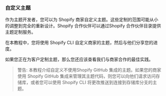 ### 自定义主题

作为主题开发者，您可以为 Shopify 商家自定义主题。这些定制的范围可能从小的调整到完全的重新设计。Shopify 合作伙伴可以通过Shopify 合作伙伴目录提供主题定制服务。

在本教程中，您将使用 Shopify CLI 自定义商家的主题，然后与他们分享您的进度。

如果您正在为客户定制主题，那么您还应该查看我们与商家合作的最佳实践。

> 警告: 本教程介绍自定义不使用Shopify GitHub 集成的主题。如果您的商家使用 Shopify GitHub 集成来管理其主题代码，则您可以向他们请求访问存储库，或者您可以使用 Shopify CLI 将更改推送到连接到存储库分支的主题。